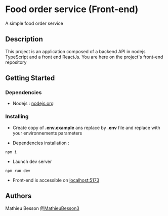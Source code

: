 # Food order service (Front-end)

A simple food order service

## Description

This project is an application composed of a backend API in nodejs TypeScript and a front end ReactJs.
You are here on the project's front-end repository

## Getting Started

### Dependencies

-   Nodejs : [nodejs.org](https://nodejs.org/en/download/)

### Installing

-   Create copy of **.env.example** ans replace by **.env** file and replace with your environnements parameters

-   Dependencies installation :

```shell
npm i
```

-   Launch dev server

```shell
npm run dev
```

-   Front-end is accessible on [localhost:5173](http://localhost:5173/)

## Authors

Mathieu Besson [@MathieuBesson3](https://twitter.com/BessonMathieu3)

